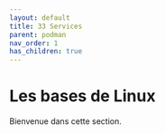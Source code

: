 ```yaml
---
layout: default
title: 33 Services
parent: podman
nav_order: 1
has_children: true
---
```


# Les bases de Linux

Bienvenue dans cette section.
